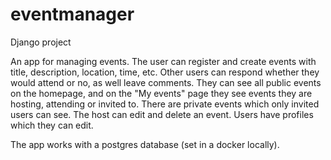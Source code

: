 # eventmanager
Django project

An app for managing events. The user can register and create events with title, description, location, time, etc. Other users can respond whether they would attend or no, as well leave comments. They can see all public events on the homepage, and on the "My events" page they see events they are hosting, attending or invited to. There are private events which only invited users can see. The host can edit and delete an event. 
Users have profiles which they can edit.

The app works with a postgres database (set in a docker locally).
